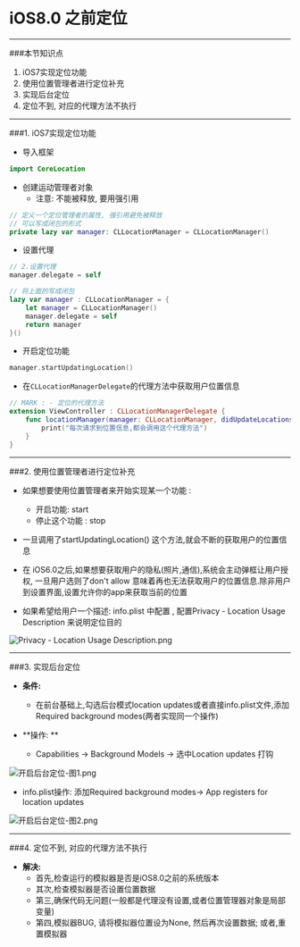 # iOS8.0 之前定位

---
###本节知识点
1. iOS7实现定位功能
2. 使用位置管理者进行定位补充
3. 实现后台定位
4. 定位不到, 对应的代理方法不执行


---


###1. iOS7实现定位功能
- 导入框架

```swift
import CoreLocation
```

- 创建运动管理者对象
    - 注意: 不能被释放, 要用强引用

```swift
// 定义一个定位管理者的属性, 强引用避免被释放
// 可以写成闭包的形式
private lazy var manager: CLLocationManager = CLLocationManager()
```

- 设置代理

```swift
// 2.设置代理
manager.delegate = self
```

```swift
// 将上面的写成闭包
lazy var manager : CLLocationManager = {
    let manager = CLLocationManager()
    manager.delegate = self
    return manager
}()
```

- 开启定位功能

```swift
manager.startUpdatingLocation()
```

- 在`CLLocationManagerDelegate`的代理方法中获取用户位置信息

```swift
// MARK : - 定位的代理方法
extension ViewController : CLLocationManagerDelegate {
    func locationManager(manager: CLLocationManager, didUpdateLocations locations: [CLLocation]) {
        print("每次请求到位置信息,都会调用这个代理方法")
    }
}
```


---

###2. 使用位置管理者进行定位补充

- 如果想要使用位置管理者来开始实现某一个功能 :
    - 开启功能: start
    - 停止这个功能 : stop
- 一旦调用了startUpdatingLocation() 这个方法,就会不断的获取用户的位置信息
- 在 iOS6.0之后,如果想要获取用户的隐私(照片,通信),系统会主动弹框让用户授权, 一旦用户选则了don't allow 意味着再也无法获取用户的位置信息.除非用户到设置界面,设置允许你的app来获取当前的位置


- 如果希望给用户一个描述: info.plist 中配置 ,  配置Privacy - Location Usage Description 来说明定位目的

![Privacy - Location Usage Description.png](http://upload-images.jianshu.io/upload_images/2173180-a39354858169456e.png?imageMogr2/auto-orient/strip%7CimageView2/2/w/1240)


---

###3. 实现后台定位



- **条件:**
    - 在前台基础上,勾选后台模式location updates或者直接info.plist文件,添加Required background modes(两者实现同一个操作)

- **操作: **
    - Capabilities -> Background Models -> 选中Location updates 打钩

![开启后台定位-图1.png](http://upload-images.jianshu.io/upload_images/2173180-076f28dfc861331a.png?imageMogr2/auto-orient/strip%7CimageView2/2/w/1240)

- info.plist操作: 添加Required background modes-> App registers for location updates

![开启后台定位-图2.png](http://upload-images.jianshu.io/upload_images/2173180-91fa87fd0e22e75d.png?imageMogr2/auto-orient/strip%7CimageView2/2/w/1240)


---

###4. 定位不到, 对应的代理方法不执行

- **解决:**
    - 首先,检查运行的模拟器是否是iOS8.0之前的系统版本
    - 其次,检查模拟器是否设置位置数据
    - 第三,确保代码无问题(一般都是代理没有设置,或者位置管理器对象是局部变量)
    - 第四,模拟器BUG, 请将模拟器位置设为None, 然后再次设置数据; 或者,重置模拟器


